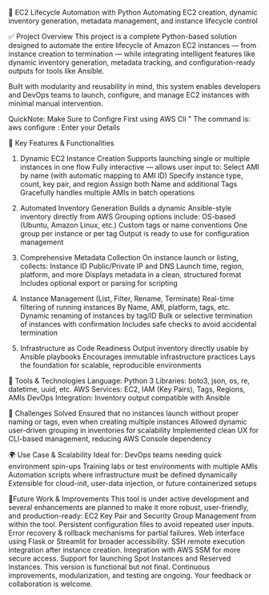 🔧 EC2 Lifecycle Automation with Python
Automating EC2 creation, dynamic inventory generation, metadata management, and instance lifecycle control

✅ Project Overview
This project is a complete Python-based solution designed to automate the entire lifecycle of Amazon EC2 instances — from instance creation to termination — while integrating intelligent features like dynamic inventory generation, metadata tracking, and configuration-ready outputs for tools like Ansible.

Built with modularity and reusability in mind, this system enables developers and DevOps teams to launch, configure, and manage EC2 instances with minimal manual intervention.

QuickNote: Make Sure to Configre First using AWS Cli " The command is: aws configure : Enter your Details

🧠 Key Features & Functionalities
1. Dynamic EC2 Instance Creation
Supports launching single or multiple instances in one flow
Fully interactive — allows user input to:
Select AMI by name (with automatic mapping to AMI ID)
Specify instance type, count, key pair, and region
Assign both Name and additional Tags
Gracefully handles multiple AMIs in batch operations

2. Automated Inventory Generation
Builds a dynamic Ansible-style inventory directly from AWS
Grouping options include:
OS-based (Ubuntu, Amazon Linux, etc.)
Custom tags or name conventions
One group per instance or per tag
Output is ready to use for configuration management

3. Comprehensive Metadata Collection
On instance launch or listing, collects:
Instance ID
Public/Private IP and DNS
Launch time, region, platform, and more
Displays metadata in a clean, structured format
Includes optional export or parsing for scripting

4. Instance Management (List, Filter, Rename, Terminate)
Real-time filtering of running instances
By Name, AMI, platform, tags, etc.
Dynamic renaming of instances by tag/ID
Bulk or selective termination of instances with confirmation
Includes safe checks to avoid accidental termination

5. Infrastructure as Code Readiness
Output inventory directly usable by Ansible playbooks
Encourages immutable infrastructure practices
Lays the foundation for scalable, reproducible environments

📁 Tools & Technologies
Language: Python 3
Libraries: boto3, json, os, re, datetime, uuid, etc.
AWS Services: EC2, IAM (Key Pairs), Tags, Regions, AMIs
DevOps Integration: Inventory output compatible with Ansible

🧩 Challenges Solved
Ensured that no instances launch without proper naming or tags, even when creating multiple instances
Allowed dynamic user-driven grouping in inventories for scalability
Implemented clean UX for CLI-based management, reducing AWS Console dependency

🌍 Use Case & Scalability
Ideal for:
DevOps teams needing quick environment spin-ups
Training labs or test environments with multiple AMIs
Automation scripts where infrastructure must be defined dynamically
Extensible for cloud-init, user-data injection, or future containerized setups

🚧Future Work & Improvements
This tool is under active development and several enhancements are planned to make it more robust, user-friendly, and production-ready:
 EC2 Key Pair and Security Group Management from within the tool.
 Persistent configuration files to avoid repeated user inputs.
 Error recovery & rollback mechanisms for partial failures.
 Web interface using Flask or Streamlit for broader accessibility.
 SSH remote execution integration after instance creation.
 Integration with AWS SSM for more secure access.
 Support for launching Spot Instances and Reserved Instances.
This version is functional but not final. Continuous improvements, modularization, and testing are ongoing. Your feedback or collaboration is welcome.
